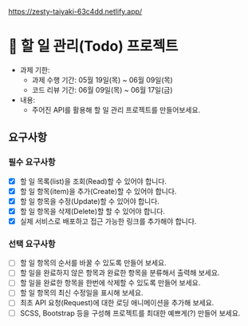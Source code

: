 

https://zesty-taiyaki-63c4dd.netlify.app/


# 📌 할 일 관리(Todo) 프로젝트

- 과제 기한:
  - 과제 수행 기간: 05월 19일(목) ~ 06월 09일(목)
  - 코드 리뷰 기간: 06월 09일(목) ~ 06월 17일(금)
- 내용:
  - 주어진 API를 활용해 할 일 관리 프로젝트를 만들어보세요.

## 요구사항

### 필수 요구사항

- [X] 할 일 목록(list)을 조회(Read)할 수 있어야 합니다.
- [X] 할 일 항목(item)을 추가(Create)할 수 있어야 합니다.
- [X] 할 일 항목을 수정(Update)할 수 있어야 합니다.
- [X] 할 일 항목을 삭제(Delete)할 할 수 있어야 합니다.
- [X] 실제 서비스로 배포하고 접근 가능한 링크를 추가해야 합니다.

### 선택 요구사항

- [ ] 할 일 항목의 순서를 바꿀 수 있도록 만들어 보세요.
- [ ] 할 일을 완료하지 않은 항목과 완료한 항목을 분류해서 출력해 보세요.
- [ ] 할 일을 완료한 항목을 한번에 삭제할 수 있도록 만들어 보세요.
- [ ] 할 일 항목의 최신 수정일을 표시해 보세요.
- [ ] 최초 API 요청(Request)에 대한 로딩 애니메이션을 추가해 보세요.
- [ ] SCSS, Bootstrap 등을 구성해 프로젝트를 최대한 예쁘게(?) 만들어 보세요.
